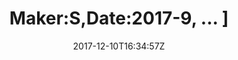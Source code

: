 ---
title: 'Maker:S,Date:2017-9, ... ]'
draft: false
path: 05-the-caribbiean/MVIMG_20171210_163457.jpg
description: ''
date: 2017-12-10T16:34:57Z
location: [12.634413888888888, -61.35496388888889]
size: 4032x3024
catergory: the-caribbiean
--- 
